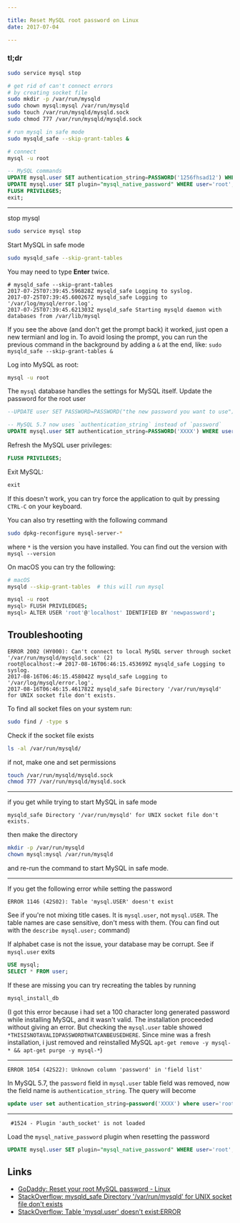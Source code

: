```yaml
---

title: Reset MySQL root password on Linux
date: 2017-07-04

---
```


### tl;dr

```bash
sudo service mysql stop

# get rid of can't connect errors
# by creating socket file
sudo mkdir -p /var/run/mysqld
sudo chown mysql:mysql /var/run/mysqld
sudo touch /var/run/mysqld/mysqld.sock
sudo chmod 777 /var/run/mysqld/mysqld.sock

# run mysql in safe mode
sudo mysqld_safe --skip-grant-tables &

# connect
mysql -u root
```

```sql
-- MySQL commands
UPDATE mysql.user SET authentication_string=PASSWORD('1256fhsad12') WHERE user='root';
UPDATE mysql.user SET plugin="mysql_native_password" WHERE user='root';
FLUSH PRIVILEGES;
exit;
```

---

stop mysql

```bash
sudo service mysql stop
```

Start MySQL in safe mode

```bash
sudo mysqld_safe --skip-grant-tables
```

You may need to type **Enter** twice.

```
# mysqld_safe --skip-grant-tables
2017-07-25T07:39:45.596828Z mysqld_safe Logging to syslog.
2017-07-25T07:39:45.600267Z mysqld_safe Logging to '/var/log/mysql/error.log'.
2017-07-25T07:39:45.621303Z mysqld_safe Starting mysqld daemon with databases from /var/lib/mysql

```
If you see the above (and don't get the prompt back) it worked, just open a new termianl and log in. To avoid losing the prompt, you can run the previous command in the background by adding a `&` at the end, like: `sudo mysqld_safe --skip-grant-tables &`

Log into MySQL as root:

```bash
mysql -u root
```

The `mysql` database handles the settings for MySQL itself. Update the password for the root user

```sql
--UPDATE user SET PASSWORD=PASSWORD("the new password you want to use") WHERE USER='root';

-- MySQL 5.7 now uses `authentication_string` instead of `password`
UPDATE mysql.user SET authentication_string=PASSWORD('XXXX') WHERE user = 'root';
```

Refresh the MySQL user privileges:

```sql
FLUSH PRIVILEGES;
```

Exit MySQL:

```sql
exit
```

If this doesn't work, you can try force the application to quit by pressing `CTRL-C` on your keyboard.

You can also try resetting with the following command

```bash
sudo dpkg-reconfigure mysql-server-*
```

 where `*` is the version you have installed. You can find out the version with `mysql --version`

On macOS you can try the following:

```bash
# macOS
mysqld --skip-grant-tables  # this will run mysql 

mysql -u root
mysql> FLUSH PRIVILEDGES;
mysql> ALTER USER 'root'@'localhost' IDENTIFIED BY 'newpassword';
```

Troubleshooting
---

```
ERROR 2002 (HY000): Can't connect to local MySQL server through socket '/var/run/mysqld/mysqld.sock' (2)
root@localhost:~# 2017-08-16T06:46:15.453699Z mysqld_safe Logging to syslog.
2017-08-16T06:46:15.458042Z mysqld_safe Logging to '/var/log/mysql/error.log'.
2017-08-16T06:46:15.461782Z mysqld_safe Directory '/var/run/mysqld' for UNIX socket file don't exists.
```
To find all socket files on your system run:

```bash
sudo find / -type s
```

Check if the socket file exists

```bash
ls -al /var/run/mysqld/
```

if not, make one and set permissions

```bash
touch /var/run/mysqld/mysqld.sock
chmod 777 /var/run/mysqld/mysqld.sock
```

---
if you get while trying to start MySQL in safe mode

```
mysqld_safe Directory '/var/run/mysqld' for UNIX socket file don't exists.
```

then make the directory 

```bash
mkdir -p /var/run/mysqld
chown mysql:mysql /var/run/mysqld
```
and re-run the command to start MySQL in safe mode.

---

If you get the following error while setting the password

```
ERROR 1146 (42S02): Table 'mysql.USER' doesn't exist
```

See if you're not mixing title cases. It is `mysql.user`, not `mysql.USER`. The table names are case sensitive, don't mess with them. (You can find out with the `describe mysql.user;` command)

If alphabet case is not the issue, your database may be corrupt. See if `mysql.user` exits

```sql
USE mysql;
SELECT * FROM user;
```

If these are missing you can try recreating the tables by running

```bash
mysql_install_db
```

(I got this error because i had set a 100 character long generated password while installing MySQL, and it wasn't valid. The installation proceeded without giving an error. But checking the `mysql.user` table showed `*THISISNOTAVALIDPASSWORDTHATCANBEUSEDHERE`. Since mine was a fresh installation, i just removed and reinstalled MySQL `apt-get remove -y mysql-* && apt-get purge -y mysql-*`)

---

```
ERROR 1054 (42S22): Unknown column 'password' in 'field list'
```

In MySQL 5.7, the `password` field in `mysql.user` table field was removed, now the field name is `authentication_string`. The query will become

```sql
update user set authentication_string=password('XXXX') where user='root';
```

---

```
 #1524 - Plugin 'auth_socket' is not loaded
```

Load the `mysql_native_password` plugin when resetting the password

```sql
UPDATE mysql.user SET plugin="mysql_native_password" WHERE user='root';
```



Links
---
- [GoDaddy: Reset your root MySQL password - Linux](https://pk.godaddy.com/help/reset-your-root-mysql-password-linux-17548)
- [StackOverflow: mysqld_safe Directory '/var/run/mysqld' for UNIX socket file don't exists](https://stackoverflow.com/questions/42153059/mysqld-safe-directory-var-run-mysqld-for-unix-socket-file-dont-exists)
- [StackOverflow: Table 'mysql.user' doesn't exist:ERROR](https://stackoverflow.com/questions/17780630/table-mysql-user-doesnt-existerror)
